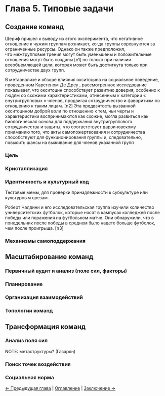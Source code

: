 # Глава 5. Типовые задачи

## Создание команд

Шериф пришел к выводу из этого эксперимента, что негативное отношение к чужим группам возникает, когда группы соревнуются за ограниченные ресурсы. Однако он также предположил, что межгрупповые трения могут быть уменьшены и положительные отношения могут быть созданы [n1] но только при наличии всеобъемлющей цели, которая может быть достигнута только при сотрудничестве двух групп.

В метаанализе и обзоре влияния окситоцина на социальное поведение, проведенном Карстеном Де Дреу , рассмотренное исследование показывает, что окситоцин способствует развитию доверия, особенно к людям со схожими характеристиками, отнесенным к категории « внутригрупповых » членов, продвигая сотрудничество и фаворитизм по отношению к таким лицам. [n2] Эта предвзятость вызванной окситоцином доброй воли по отношению к тем, чьи черты и характеристики воспринимаются как схожие, могла развиться как биологическая основа для поддержания внутригруппового сотрудничества и защиты, что соответствует дарвиновскому пониманию того, что акты самопожертвования и сотрудничества способствуют для функционирования группы и, следовательно, повысить шансы на выживание для членов указанной групп

### Цель

### Кристаллизация

### Идентичность и культурный код

Тестовые мемы, для проверки принадлежности к субкультуре или культурным срезам.

Роберт Чалдини и его исследовательская группа изучили количество университетских футболок, которые носят в кампусах колледжей после победы или поражения на футбольном матче. Они обнаружили, что в понедельник после победы в среднем было надето больше футболок, чем после проигрыша. [n3]

### Механизмы самоподдержания

## Масштабирование команд

### Первичный аудит и анализ (поле сил, факторы)

### Планирование

### Организация взаимодействий

### Топологии команд

## Трансформация команд

### Анализ поля сил

NOTE: метаструктуры? (Газарян)

### Поиск точек воздействия

### Социальная норма

[← Предыдущая глава](04.chapter4.md) | [Оглавление](README.md) | [Заключение →](conclusion.md)
